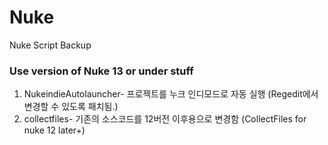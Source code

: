 # Nuke
Nuke Script Backup
<h3>Use version of Nuke 13 or under stuff</h3>

1. NukeindieAutolauncher- 프로젝트를 누크 인디모드로 자동 실행 (Regedit에서 변경할 수 있도록 패치됨.)
2. collectfiles- 기존의 소스코드를 12버전 이후용으로 변경함 (CollectFiles for nuke 12 later+)
